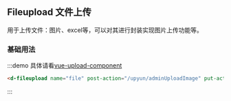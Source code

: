 ## Fileupload 文件上传

用于上传文件：图片、excel等，可以对其进行封装实现图片上传功能等。

### 基础用法

:::demo 具体请看[vue-upload-component](https://github.com/lian-yue/vue-upload-component/)
```html
<d-fileupload name="file" post-action="/upyun/adminUploadImage" put-action="/upyun/adminUploadImage"></d-fileupload>
```
:::
